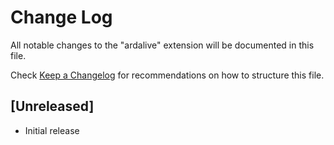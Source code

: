 # Change Log

All notable changes to the "ardalive" extension will be documented in this file.

Check [Keep a Changelog](http://keepachangelog.com/) for recommendations on how to structure this file.

## [Unreleased]

- Initial release